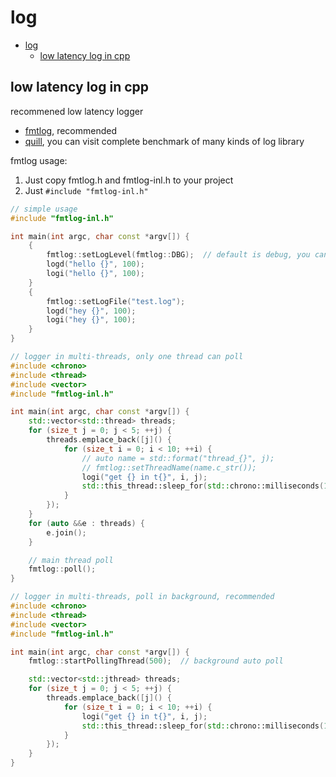 # log

- [log](#log)
  - [low latency log in cpp](#low-latency-log-in-cpp)

## low latency log in cpp

recommened low latency logger
- [fmtlog](https://github.com/MengRao/fmtlog), recommended
- [quill](https://github.com/odygrd/quill), you can visit complete benchmark of many kinds of log library

fmtlog usage:
1. Just copy fmtlog.h and fmtlog-inl.h to your project
2. Just `#include "fmtlog-inl.h"`

```cpp
// simple usage
#include "fmtlog-inl.h"

int main(int argc, char const *argv[]) {
    {
        fmtlog::setLogLevel(fmtlog::DBG);  // default is debug, you can delete this line
        logd("hello {}", 100);
        logi("hello {}", 100);
    }
    {
        fmtlog::setLogFile("test.log");
        logd("hey {}", 100);
        logi("hey {}", 100);
    }
}
```

```cpp
// logger in multi-threads, only one thread can poll
#include <chrono>
#include <thread>
#include <vector>
#include "fmtlog-inl.h"

int main(int argc, char const *argv[]) {
    std::vector<std::thread> threads;
    for (size_t j = 0; j < 5; ++j) {
        threads.emplace_back([j]() {
            for (size_t i = 0; i < 10; ++i) {
                // auto name = std::format("thread_{}", j);
                // fmtlog::setThreadName(name.c_str());
                logi("get {} in t{}", i, j);
                std::this_thread::sleep_for(std::chrono::milliseconds(100));
            }
        });
    }
    for (auto &&e : threads) {
        e.join();
    }

    // main thread poll
    fmtlog::poll();
}
```

```cpp
// logger in multi-threads, poll in background, recommended
#include <chrono>
#include <thread>
#include <vector>
#include "fmtlog-inl.h"

int main(int argc, char const *argv[]) {
    fmtlog::startPollingThread(500);  // background auto poll

    std::vector<std::jthread> threads;
    for (size_t j = 0; j < 5; ++j) {
        threads.emplace_back([j]() {
            for (size_t i = 0; i < 10; ++i) {
                logi("get {} in t{}", i, j);
                std::this_thread::sleep_for(std::chrono::milliseconds(100));
            }
        });
    }
}
```